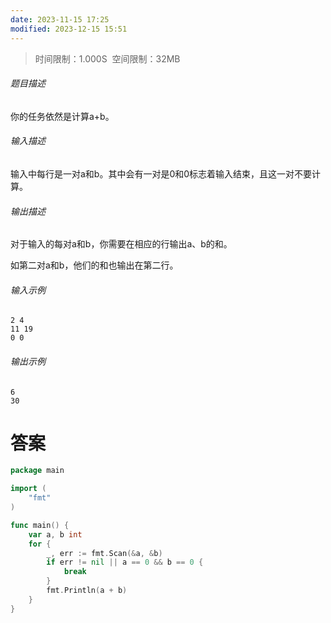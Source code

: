 ```yaml
---
date: 2023-11-15 17:25
modified: 2023-12-15 15:51
---
```


>时间限制：1.000S  空间限制：32MB

###### 题目描述

你的任务依然是计算a+b。

###### 输入描述

输入中每行是一对a和b。其中会有一对是0和0标志着输入结束，且这一对不要计算。  

###### 输出描述

对于输入的每对a和b，你需要在相应的行输出a、b的和。

如第二对a和b，他们的和也输出在第二行。

###### 输入示例

```
2 4
11 19
0 0
```

###### 输出示例

```
6
30
```

# 答案
```go
package main

import (
    "fmt"
)

func main() {
    var a, b int
    for {
        _, err := fmt.Scan(&a, &b)
        if err != nil || a == 0 && b == 0 {
            break
        }
        fmt.Println(a + b)
    }
}
```
